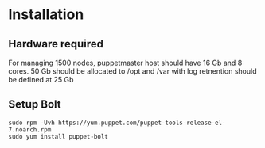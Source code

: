# Installation
## Hardware required
For managing 1500 nodes, puppetmaster host should have 16 Gb and 8 cores. 
50 Gb should be allocated to /opt and /var with log retnention should be defined at 25 Gb

## Setup Bolt 
```shell script
sudo rpm -Uvh https://yum.puppet.com/puppet-tools-release-el-7.noarch.rpm
sudo yum install puppet-bolt
```